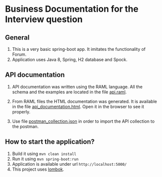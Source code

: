 Business Documentation for the Interview question
==================

## General

1. This is a very basic spring-boot app. It imitates the functionality of Forum.
2. Application uses Java 8, Spring, H2 database and Spock.

## API documentation

1. API documentation was written using the RAML language. All the schema and the examples are located in the file [api.raml](api_specification/api.raml). 
   
2. From RAML files the HTML documentation was generated. It is available in the file [api_documentation.html](api_documentation.html). Open it in the browser to
see it properly.
3. Use file [postman_collection.json](postman_collection.json) in order to import the API collection to the postman.  

## How to start the application?

1. Build it using `mvn clean install`
2. Run it using `mvn spring-boot:run`
3. Application is available under url `http://localhost:5000/`
4. This project uses [lombok](https://projectlombok.org/).